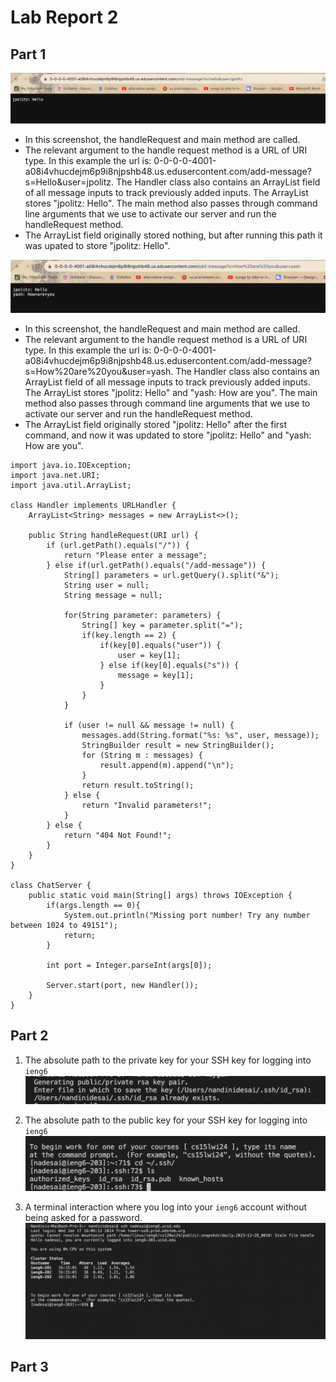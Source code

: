 # Lab Report 2 # 

## Part 1 ##
![Image](politz.png)

* In this screenshot, the handleRequest and main method are called. 
* The relevant argument to the handle request method is a URL of URI type. In this example the url is: 0-0-0-0-4001-a08i4vhucdejm6p9i8njpshb48.us.edusercontent.com/add-message?s=Hello&user=jpolitz. The Handler class also contains an ArrayList field of all message inputs to track previously added inputs. The ArrayList stores "jpolitz: Hello".
The main method also passes through command line arguments that we use to activate our server and run the handleRequest method.
* The ArrayList field originally stored nothing, but after running this path it was upated to store "jpolitz: Hello".

![Image](yash.png)

* In this screenshot, the handleRequest and main method are called. 
* The relevant argument to the handle request method is a URL of URI type. In this example the url is: 0-0-0-0-4001-a08i4vhucdejm6p9i8njpshb48.us.edusercontent.com/add-message?s=How%20are%20you&user=yash. The Handler class also contains an ArrayList field of all message inputs to track previously added inputs. The ArrayList stores "jpolitz: Hello"
and "yash: How are you". The main method also passes through command line arguments that we use to activate our server and run the handleRequest method.
* The ArrayList field originally stored "jpolitz: Hello" after the first command, and now it was updated to store "jpolitz: Hello" and "yash: How are you".

```
import java.io.IOException;
import java.net.URI;
import java.util.ArrayList;

class Handler implements URLHandler {
    ArrayList<String> messages = new ArrayList<>();

    public String handleRequest(URI url) {
        if (url.getPath().equals("/")) {
            return "Please enter a message";
        } else if(url.getPath().equals("/add-message")) {
            String[] parameters = url.getQuery().split("&");
            String user = null; 
            String message = null; 

            for(String parameter: parameters) {
                String[] key = parameter.split("=");
                if(key.length == 2) {
                    if(key[0].equals("user")) {
                        user = key[1];
                    } else if(key[0].equals("s")) {
                        message = key[1];
                    }
                }
            }

            if (user != null && message != null) {
                messages.add(String.format("%s: %s", user, message));
                StringBuilder result = new StringBuilder();
                for (String m : messages) {
                    result.append(m).append("\n");
                }
                return result.toString();
            } else {
                return "Invalid parameters!";
            }
        } else {
            return "404 Not Found!";
        }
    }
}

class ChatServer {
    public static void main(String[] args) throws IOException {
        if(args.length == 0){
            System.out.println("Missing port number! Try any number between 1024 to 49151");
            return;
        }

        int port = Integer.parseInt(args[0]);

        Server.start(port, new Handler());
    }
}
```

## Part 2 ##

1. The absolute path to the private key for your SSH key for logging into `ieng6`
![Image](private.png)

2. The absolute path to the public key for your SSH key for logging into `ieng6`
![Image](public.png)

3. A terminal interaction where you log into your `ieng6` account without being asked for a password.
![Image](nopassword.png)

## Part 3 ##
